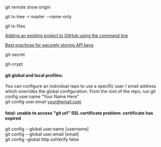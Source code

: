 git remote show origin

git ls-tree -r master --name-only

git ls-files

[Adding an existing project to GitHub using the command line](https://help.github.com/en/github/importing-your-projects-to-github/adding-an-existing-project-to-github-using-the-command-line)

[Best practices for securely storing API keys](https://www.freecodecamp.org/news/how-to-securely-store-api-keys-4ff3ea19ebda/)

git-secret

git-crypt


#### git global and local profiles:  
You can configure an individual repo to use a specific user / email address which overrides the global configuration. From the root of the repo, run
git config user.name "Your Name Here"  
git config user.email your@email.com  

#### fatal: unable to access "git url" SSL certificate problem: certificate has expired  
git config --global user.name [username]  
git config --global user.email [email]  
git config –global http.sslVerify false  


